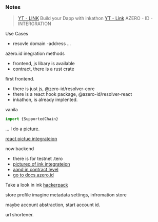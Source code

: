 ### Notes

> [YT - LINK](https://www.youtube.com/watch?v=lHWbA4DBOFU) Build your Dapp with inkathon
> [YT - Link](https://youtu.be/YanTJkn5aS8) AZERO - ID - INTERGRATION

Use Cases

- resovle domain -address
  ...

azero.id inegration methods

- frontend, js libary is available
- contract, there is a rust crate

first frontend.

- there is just js, @zero-id/resolver-core
- there is a react hook package, @azero-id/resolver-react
- inkathon, is already implented.

vanila

```js
import {SupportedChain}
```

... I do a [picture](https://i.ibb.co/4KPVZ04/image.png).

[react pictue integrateion](https://i.ibb.co/F7pq9sz/image.png)

now backend

- there is for testnet .tero
- [pictureo of ink integrateion](https://i.ibb.co/k1sJVcr/image.png)
- [aand in contract level](https://i.ibb.co/fxBYh7S/image.png)
- [go to docs.azero.id](https://docs.azero.id)

Take a look in ink [hackerpack](https://encodeclub.notion.site/Polkadot-ink-Hackathon-Hacker-Pack-bbc83d6a7c4244d2993f5c046bbacbe3)

store profile imagine
metadata
settings, infromation store

maybe account abstraction, start account id.

url shortener.
